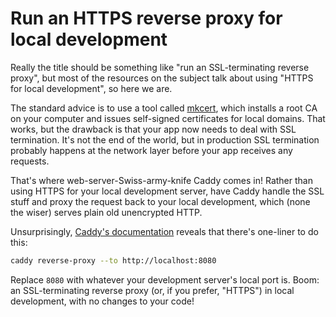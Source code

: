 # Run an HTTPS reverse proxy for local development

Really the title should be something like "run an SSL-terminating reverse proxy", but most of the resources on the subject talk about using "HTTPS for local development", so here we are.

The standard advice is to use a tool called [mkcert](https://github.com/FiloSottile/mkcert), which installs a root CA on your computer and issues self-signed certificates for local domains. That works, but the drawback is that your app now needs to deal with SSL termination. It's not the end of the world, but in production SSL termination probably happens at the network layer before your app receives any requests.

That's where web-server-Swiss-army-knife Caddy comes in! Rather than using HTTPS for your local development server, have Caddy handle the SSL stuff and proxy the request back to your local development, which (none the wiser) serves plain old unencrypted HTTP.

Unsurprisingly, [Caddy's documentation](https://caddyserver.com/docs/quick-starts/reverse-proxy) reveals that there's one-liner to do this:

```sh
caddy reverse-proxy --to http://localhost:8080
```

Replace `8080` with whatever your development server's local port is. Boom: an SSL-terminating reverse proxy (or, if you prefer, "HTTPS") in local development, with no changes to your code!
